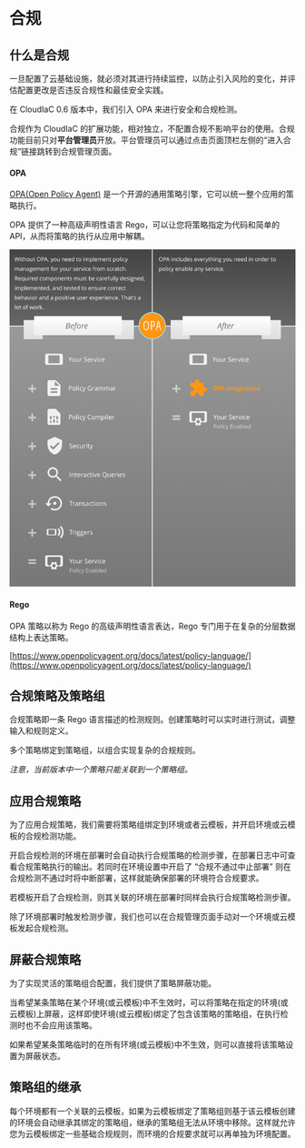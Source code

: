 # 合规

## 什么是合规
一旦配置了云基础设施，就必须对其进行持续监控，以防止引入风险的变化，并评估配置更改是否违反合规性和最佳安全实践。

在 CloudIaC 0.6 版本中，我们引入 OPA 来进行安全和合规检测。

合规作为 CloudIaC 的扩展功能，相对独立，不配置合规不影响平台的使用。合规功能目前只对**平台管理员**开放。平台管理员可以通过点击页面顶栏左侧的“进入合规”链接跳转到合规管理页面。

#### OPA
[OPA(Open Policy Agent)](https://www.openpolicyagent.org/) 是一个开源的通用策略引擎，它可以统一整个应用的策略执行。 

OPA 提供了一种高级声明性语言 Rego，可以让您将策略指定为代码和简单的 API，从而将策略的执行从应用中解耦。 

![](../resources/opa-before-after.png)

#### Rego 
OPA 策略以称为 Rego 的高级声明性语言表达，Rego 专门用于在复杂的分层数据结构上表达策略。 

[https://www.openpolicyagent.org/docs/latest/policy-language/](https://www.openpolicyagent.org/docs/latest/policy-language/)

## 合规策略及策略组
合规策略即一条 Rego 语言描述的检测规则。创建策略时可以实时进行测试，调整输入和规则定义。

多个策略绑定到策略组，以组合实现复杂的合规规则。

*注意，当前版本中一个策略只能关联到一个策略组。*

## 应用合规策略
为了应用合规策略，我们需要将策略组绑定到环境或者云模板，并开启环境或云模板的合规检测功能。

开启合规检测的环境在部署时会自动执行合规策略的检测步骤，在部署日志中可查看合规策略执行的输出。若同时在环境设置中开启了 “合规不通过中止部署” 则在合规检测不通过时将中断部署，这样就能确保部署的环境符合合规要求。

若模板开启了合规检测，则其关联的环境在部署时同样会执行合规策略检测步骤。

除了环境部署时触发检测步骤，我们也可以在合规管理页面手动对一个环境或云模板发起合规检测。

## 屏蔽合规策略
为了实现灵活的策略组合配置，我们提供了策略屏蔽功能。

当希望某条策略在某个环境(或云模板)中不生效时，可以将策略在指定的环境(或云模板)上屏蔽，这样即使环境(或云模板)绑定了包含该策略的策略组，在执行检测时也不会应用该策略。

如果希望某条策略临时的在所有环境(或云模板)中不生效，则可以直接将该策略设置为屏蔽状态。

## 策略组的继承
每个环境都有一个关联的云模板，如果为云模板绑定了策略组则基于该云模板创建的环境会自动继承其绑定的策略组，继承的策略组无法从环境中移除。这样就允许您为云模板绑定一些基础合规规则，而环境的合规要求就可以再单独为环境配置。
